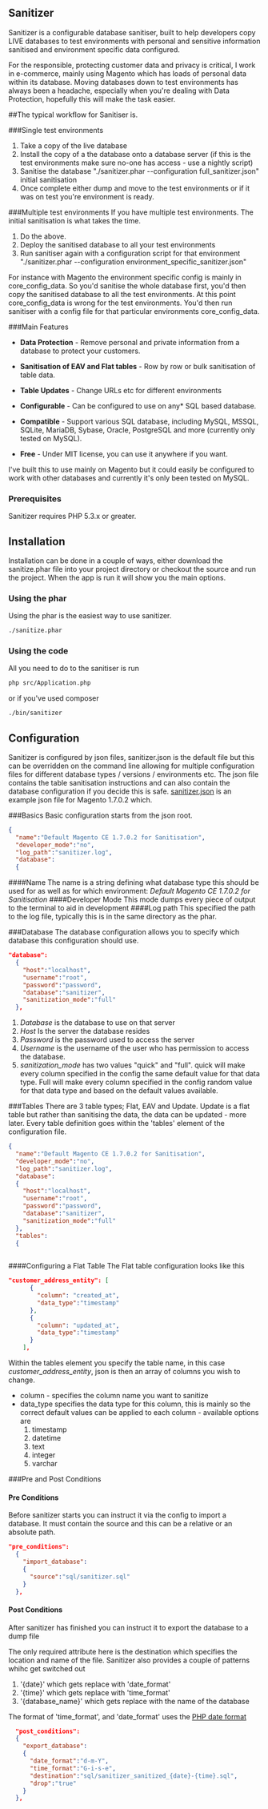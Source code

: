 ## Sanitizer
Sanitizer is a configurable database sanitiser, built to help developers copy LIVE databases to test environments with personal and sensitive information sanitised and environment specific data configured.

For the responsible, protecting customer data and privacy is critical, I work in e-commerce, mainly using Magento which has loads of personal data within its database.
Moving databases down to test environments has always been a headache, especially when you're dealing with Data Protection, hopefully this will make the task easier.


##The typical workflow for Sanitiser is.

###Single test environments
1. Take a copy of the live database
2. Install the copy of a the database onto a database server (if this is the test environments make sure no-one has access - use a nightly script)
3. Sanitise the database "./sanitizer.phar --configuration full_sanitizer.json" initial sanitisation
4. Once complete either dump and move to the test environments or if it was on test you're environment is ready.


###Multiple test environments
If you have multiple test environments. The initial sanitisation is what takes the time.
1. Do the above.
2. Deploy the sanitised database to all your test environments
3. Run sanitiser again with a configuration script for that environment "./sanitizer.phar --configuration environment_specific_sanitizer.json"

For instance with Magento the environment specific config is mainly in core_config_data. So you'd sanitise the whole database first, you'd then copy the sanitised database to all the test environments.
At this point core_config_data is wrong for the test environments. You'd then run sanitiser with a config file for that particular environments core_config_data.

###Main Features

* **Data Protection** - Remove personal and private information from a database to protect your customers.

* **Sanitisation of EAV and Flat tables** - Row by row or bulk sanitisation of table data.

* **Table Updates** - Change URLs etc for different environments

* **Configurable** - Can be configured to use on any* SQL based database.

* **Compatible** - Support various SQL database, including MySQL, MSSQL, SQLite, MariaDB, Sybase, Oracle, PostgreSQL and more (currently only tested on MySQL).

* **Free** - Under MIT license, you can use it anywhere if you want.

I've built this to use mainly on Magento but it could easily be configured to work with other databases and currently it's only been tested on MySQL.

### Prerequisites

Sanitizer requires PHP 5.3.x or greater.

## Installation

Installation can be done in a couple of ways, either download the sanitize.phar file into your project directory or checkout the source and run the project. When the app is run it will show you the main options.

### Using the phar
Using the phar is the easiest way to use sanitizer. 

```bash
./sanitize.phar
```

### Using the code
All you need to do to the sanitiser is run

```bash
php src/Application.php
```
or if you've used composer

```bash
./bin/sanitizer
```

## Configuration
Sanitizer is configured by json files, sanitizer.json is the default file but this can be overridden on the command line allowing for multiple configuration files for different database types / versions / environments etc. The json file contains the table sanitisation instructions and can also contain the database configuration if you decide this is safe. [sanitizer.json](sanitizer.json) is an example json file for Magento 1.7.0.2 which.

###Basics
Basic configuration starts from the json root. 

```json
{
  "name":"Default Magento CE 1.7.0.2 for Sanitisation",
  "developer_mode":"no",
  "log_path":"sanitizer.log",
  "database":
  {
```
####Name
The name is a string defining what database type this should be used for as well as for which environment: *Default Magento CE 1.7.0.2 for Sanitisation*
####Developer Mode
This mode dumps every piece of output to the terminal to aid in development
####Log path
This specified the path to the log file, typically this is in the same directory as the phar. 

###Database
The database configuration allows you to specify which database this configuration should use. 

```json
"database":
  {
    "host":"localhost",
    "username":"root",
    "password":"password",
    "database":"sanitizer",
    "sanitization_mode":"full"
  },
```

1. _Database_ is the database to use on that server
2. _Host_ Is the server the database resides
3. _Password_ is the password used to access the server
4. _Username_ is the username of the user who has permission to access the database. 
5. _sanitization_mode_ has two values "quick" and "full". quick will make every column specified in the config the same default value for that data type. Full will make every column specified in the config random value for that data type and based on the default values available.

###Tables
There are 3 table types; Flat, EAV and Update. Update is a flat table but rather than sanitising the data, the data can be updated - more later.
Every table definition goes within the 'tables' element of the configuration file. 

```json
{
  "name":"Default Magento CE 1.7.0.2 for Sanitisation",
  "developer_mode":"no",
  "log_path":"sanitizer.log",
  "database":
  {
    "host":"localhost",
    "username":"root",
    "password":"password",
    "database":"sanitizer",
    "sanitization_mode":"full"
  },
  "tables":
  {
   
```

####Configuring a Flat Table
The Flat table configuration looks like this
```json
"customer_address_entity": [
      {
        "column": "created_at",
        "data_type":"timestamp"
      },
      {
        "column": "updated_at",
        "data_type":"timestamp"
      }
    ],
```

Within the tables element you specify the table name, in this case *customer_address_entity*, json is then an array of columns you wish to change. 

* column - specifies the column name you want to sanitize
* data_type specifies the data type for this column, this is mainly so the correct default values can be applied to each column - available options are
   1. timestamp
   2. datetime
   3. text
   4. integer
   5. varchar

###Pre and Post Conditions

#### Pre Conditions

Before sanitizer starts you can instruct it via the config to import a database. It must contain the
source and this can be a relative or an absolute path.

```json
"pre_conditions":
  {
    "import_database":
    {
      "source":"sql/sanitizer.sql"
    }
  },
```

#### Post Conditions

After sanitizer has finished you can instruct it to export the database to a dump file

The only required attribute here is the destination which specifies the location and
name of the file. Sanitizer also provides a couple of patterns whihc get switched out

1. '{date}' which gets replace with 'date_format'
2. '{time}' which gets replace with 'time_format'
3. '{database_name}' which gets replace with the name of the database

The format of 'time_format', and 'date_format' uses the [PHP date format](http://php.net/manual/en/function.date.php)

```json
  "post_conditions":
  {
    "export_database":
    {
      "date_format":"d-m-Y",
      "time_format":"G-i-s-e",
      "destination":"sql/sanitizer_sanitized_{date}-{time}.sql",
      "drop":"true"
    }
  },
```